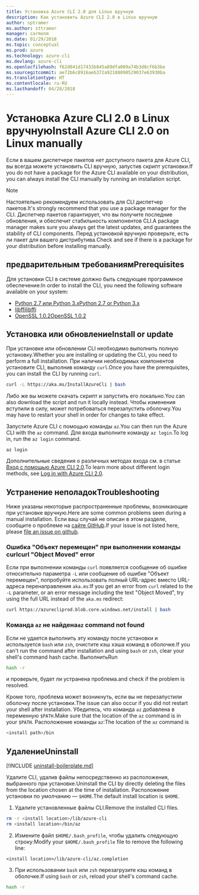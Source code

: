 ```yaml
---
title: Установка Azure CLI 2.0 для Linux вручную
description: Как установить Azure CLI 2.0 в Linux вручную
author: sptramer
ms.author: sttramer
manager: carmonm
ms.date: 01/29/2018
ms.topic: conceptual
ms.prod: azure
ms.technology: azure-cli
ms.devlang: azure-cli
ms.openlocfilehash: f62d041d17433b845a89dfa009a74b3d8cf6b3be
ms.sourcegitcommit: ae72b6c8916aeb372a92188090529037e63930ba
ms.translationtype: HT
ms.contentlocale: ru-RU
ms.lasthandoff: 04/28/2018
---
```

# <a name="install-azure-cli-20-on-linux-manually"></a><span data-ttu-id="564de-103">Установка Azure CLI 2.0 в Linux вручную</span><span class="sxs-lookup"><span data-stu-id="564de-103">Install Azure CLI 2.0 on Linux manually</span></span>

<span data-ttu-id="564de-104">Если в вашем диспетчере пакетов нет доступного пакета для Azure CLI, вы всегда можете установить CLI вручную, запустив скрипт установки.</span><span class="sxs-lookup"><span data-stu-id="564de-104">If you do not have a package for the Azure CLI available on your distribution, you can always install the CLI manually by running an installation script.</span></span>

> [!NOTE]
> <span data-ttu-id="564de-105">Настоятельно рекомендуем использовать для CLI диспетчер пакетов.</span><span class="sxs-lookup"><span data-stu-id="564de-105">It's strongly recommend that you use a package manager for the CLI.</span></span> <span data-ttu-id="564de-106">Диспетчер пакетов гарантирует, что вы получите последние обновления, и обеспечит стабильность компонентов CLI.</span><span class="sxs-lookup"><span data-stu-id="564de-106">A package manager makes sure you always get the latest updates, and guarantees the stability of CLI components.</span></span> <span data-ttu-id="564de-107">Перед установкой вручную проверьте, есть ли пакет для вашего дистрибутива.</span><span class="sxs-lookup"><span data-stu-id="564de-107">Check and see if there is a package for your distribution before installing manually.</span></span>

## <a name="prerequisites"></a><span data-ttu-id="564de-108">предварительным требованиям</span><span class="sxs-lookup"><span data-stu-id="564de-108">Prerequisites</span></span>

<span data-ttu-id="564de-109">Для установки CLI в системе должно быть следующее программное обеспечение:</span><span class="sxs-lookup"><span data-stu-id="564de-109">In order to install the CLI, you need the following software available on your system:</span></span>

* [<span data-ttu-id="564de-110">Python 2.7 или Python 3.x</span><span class="sxs-lookup"><span data-stu-id="564de-110">Python 2.7 or Python 3.x</span></span>](https://www.python.org/downloads/)
* [<span data-ttu-id="564de-111">libffi</span><span class="sxs-lookup"><span data-stu-id="564de-111">libffi</span></span>](https://sourceware.org/libffi/)
* [<span data-ttu-id="564de-112">OpenSSL 1.0.2</span><span class="sxs-lookup"><span data-stu-id="564de-112">OpenSSL 1.0.2</span></span>](https://www.openssl.org/source/)

## <a name="install-or-update"></a><span data-ttu-id="564de-113">Установка или обновление</span><span class="sxs-lookup"><span data-stu-id="564de-113">Install or update</span></span>

<span data-ttu-id="564de-114">При установке или обновлении CLI необходимо выполнить полную установку.</span><span class="sxs-lookup"><span data-stu-id="564de-114">Whether you are installing or updating the CLI, you need to perform a full installation.</span></span> <span data-ttu-id="564de-115">При наличии необходимых компонентов установите CLI, выполнив команду `curl`.</span><span class="sxs-lookup"><span data-stu-id="564de-115">Once you have the prerequisites, you can install the CLI by running `curl`.</span></span>

```bash
curl -L https://aka.ms/InstallAzureCli | bash
```

<span data-ttu-id="564de-116">Либо же вы можете скачать скрипт и запустить его локально.</span><span class="sxs-lookup"><span data-stu-id="564de-116">You can also download the script and run it locally instead.</span></span> <span data-ttu-id="564de-117">Чтобы изменения вступили в силу, может потребоваться перезапустить оболочку.</span><span class="sxs-lookup"><span data-stu-id="564de-117">You may have to restart your shell in order for changes to take effect.</span></span> 

<span data-ttu-id="564de-118">Запустите Azure CLI с помощью команды `az`.</span><span class="sxs-lookup"><span data-stu-id="564de-118">You can then run the Azure CLI with the `az` command.</span></span> <span data-ttu-id="564de-119">Для входа выполните команду `az login`.</span><span class="sxs-lookup"><span data-stu-id="564de-119">To log in, run the `az login` command.</span></span>

```azurecli
az login
```

<span data-ttu-id="564de-120">Дополнительные сведения о различных методах входа см. в статье [Вход с помощью Azure CLI 2.0](authenticate-azure-cli.md).</span><span class="sxs-lookup"><span data-stu-id="564de-120">To learn more about different login methods, see [Log in with Azure CLI 2.0](authenticate-azure-cli.md).</span></span>

## <a name="troubleshooting"></a><span data-ttu-id="564de-121">Устранение неполадок</span><span class="sxs-lookup"><span data-stu-id="564de-121">Troubleshooting</span></span>

<span data-ttu-id="564de-122">Ниже указаны некоторые распространенные проблемы, возникающие при установке вручную.</span><span class="sxs-lookup"><span data-stu-id="564de-122">Here are some common problems seen during a manual installation.</span></span> <span data-ttu-id="564de-123">Если ваш случай не описан в этом разделе, сообщите о проблеме на [сайте GitHub](https://github.com/Azure/azure-cli/issues).</span><span class="sxs-lookup"><span data-stu-id="564de-123">If your issue is not listed here, please [file an issue on github](https://github.com/Azure/azure-cli/issues).</span></span>
### <a name="curl-object-moved-error"></a><span data-ttu-id="564de-124">Ошибка "Объект перемещен" при выполнении команды curl</span><span class="sxs-lookup"><span data-stu-id="564de-124">curl "Object Moved" error</span></span>

<span data-ttu-id="564de-125">Если при выполнении команды `curl` появляется сообщение об ошибке относительно параметра `-L` или сообщение об ошибке "Объект перемещен", попробуйте использовать полный URL-адрес вместо URL-адреса перенаправления `aka.ms`:</span><span class="sxs-lookup"><span data-stu-id="564de-125">If you get an error from `curl` related to the `-L` parameter, or an error message including the text "Object Moved", try using the full URL instead of the `aka.ms` redirect:</span></span>

```bash
curl https://azurecliprod.blob.core.windows.net/install | bash
```

### <a name="az-command-not-found"></a><span data-ttu-id="564de-126">Команда `az` не найдена</span><span class="sxs-lookup"><span data-stu-id="564de-126">`az` command not found</span></span>

<span data-ttu-id="564de-127">Если не удается выполнить эту команду после установки и используется `bash` или `zsh`, очистите кэш хэша команд в оболочке.</span><span class="sxs-lookup"><span data-stu-id="564de-127">If you can't run the command after installation and using `bash` or `zsh`, clear your shell's command hash cache.</span></span> <span data-ttu-id="564de-128">Выполнить</span><span class="sxs-lookup"><span data-stu-id="564de-128">Run</span></span>

```bash
hash -r
```

<span data-ttu-id="564de-129">и проверьте, будет ли устранена проблема.</span><span class="sxs-lookup"><span data-stu-id="564de-129">and check if the problem is resolved.</span></span>

<span data-ttu-id="564de-130">Кроме того, проблема может возникнуть, если вы не перезапустили оболочку после установки.</span><span class="sxs-lookup"><span data-stu-id="564de-130">The issue can also occur if you did not restart your shell after installation.</span></span> <span data-ttu-id="564de-131">Убедитесь, что команда `az` добавлена в переменную `$PATH`.</span><span class="sxs-lookup"><span data-stu-id="564de-131">Make sure that the location of the `az` command is in your `$PATH`.</span></span> <span data-ttu-id="564de-132">Расположение команды `az`:</span><span class="sxs-lookup"><span data-stu-id="564de-132">The location of the `az` command is</span></span>

```bash
<install path>/bin
```

## <a name="uninstall"></a><span data-ttu-id="564de-133">Удаление</span><span class="sxs-lookup"><span data-stu-id="564de-133">Uninstall</span></span>

[!INCLUDE [uninstall-boilerplate.md](includes/uninstall-boilerplate.md)]

<span data-ttu-id="564de-134">Удалите CLI, удалив файлы непосредственно из расположения, выбранного при установке.</span><span class="sxs-lookup"><span data-stu-id="564de-134">Uninstall the CLI by directly deleting the files from the location chosen at the time of installation.</span></span> <span data-ttu-id="564de-135">Расположение установки по умолчанию — `$HOME`.</span><span class="sxs-lookup"><span data-stu-id="564de-135">The default install location is `$HOME`.</span></span>

1. <span data-ttu-id="564de-136">Удалите установленные файлы CLI.</span><span class="sxs-lookup"><span data-stu-id="564de-136">Remove the installed CLI files.</span></span>

  ```bash
  rm -r <install location>/lib/azure-cli
  rm <install location>/bin/az
  ```
2. <span data-ttu-id="564de-137">Измените файл `$HOME/.bash_profile`, чтобы удалить следующую строку:</span><span class="sxs-lookup"><span data-stu-id="564de-137">Modify your `$HOME/.bash_profile` file to remove the following line:</span></span>

  ```
  <install location>/lib/azure-cli/az.completion
  ```

3. <span data-ttu-id="564de-138">При использовании `bash` или `zsh` перезагрузите кэш команд в оболочке.</span><span class="sxs-lookup"><span data-stu-id="564de-138">If using `bash` or `zsh`, reload your shell's command cache.</span></span>

  ```bash
  hash -r
  ```
